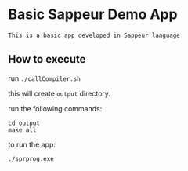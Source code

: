 # Basic Sappeur Demo App

```
This is a basic app developed in Sappeur language
```

## How to execute

run `./callCompiler.sh`

this will create `output` directory.

run the following commands:

```
cd output
make all
```

to run the app:

```
./sprprog.exe
```
